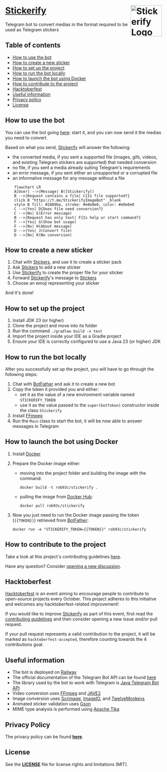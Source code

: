 # <img src="src/main/resources/images/stickerify.svg" alt="Stickerify Logo" align="right" width="100">[Stickerify](https://t.me/StickerifyImageBot)

Telegram bot to convert medias in the format required to be used as Telegram stickers

## Table of contents

* [How to use the bot](#how-to-use-the-bot)
* [How to create a new sticker](#how-to-create-a-new-sticker)
* [How to set up the project](#how-to-set-up-the-project)
* [How to run the bot locally](#how-to-run-the-bot-locally)
* [How to launch the bot using Docker](#how-to-launch-the-bot-using-docker)
* [How to contribute to the project](#how-to-contribute-to-the-project)
* [Hacktoberfest](#hacktoberfest)
* [Useful information](#useful-information)
* [Privacy policy](#privacy-policy)
* [License](#license)

## How to use the bot

You can use the bot going [here](https://t.me/StickerifyImageBot): start it, and you can now send it the medias you need
to convert.

Based on what you send, [Stickerify](https://t.me/StickerifyImageBot) will answer the following:

* the converted media, if you sent a supported file (images, gifs, videos, and existing Telegram stickers are supported)
  that needed conversion
* no file, if you sent a media already suiting Telegram's requirements
* an error message, if you sent either an unsupported or a corrupted file
* an informative message for any message without a file

```mermaid
    flowchart LR
    A[User] -->|Message| B([Stickerify])
    B -->|Request contains a file| C{Is file supported?}
    click B "https://t.me/StickerifyImageBot" _blank
    style B fill: #2889ba, stroke: #e0e0e0, color: #e0e0e0
    C -->|Yes| D{Does file need conversion?}
    C -->|No| E(Error message)
    B -->|Request has only text| F{Is help or start command?}
    F -->|Yes| G(Show bot usage)
    F -->|No| H(About message)
    D -->|Yes| J(Convert file)
    D -->|No| K(No conversion)
```

## How to create a new sticker

1. Chat with [Stickers](https://t.me/Stickers), and use it to create a sticker pack
2. Ask [Stickers](https://t.me/Stickers) to add a new sticker
3. Use [Stickerify](https://t.me/StickerifyImageBot) to create the proper file for your sticker
4. Forward [Stickerify](https://t.me/StickerifyImageBot)'s message to [Stickers](https://t.me/Stickers)
5. Choose an emoji representing your sticker

And it's done!

## How to set up the project

1. Install JDK 23 (or higher)
2. Clone the project and move into its folder
3. Run the command `./gradlew build -x test`
4. Import the project inside your IDE as a Gradle project
5. Ensure your IDE is correctly configured to use a Java 23 (or higher) JDK

## How to run the bot locally

After you successfully set up the project, you will have to go through the following steps:

1. Chat with [BotFather](https://t.me/BotFather) and ask it to create a new bot
2. Copy the token it provided you and either:
    * set it as the value of a new environment variable named `STICKERIFY_TOKEN`
    * use it as the value passed to the `super(botToken)` constructor inside the class `Stickerify`
3. Install [FFmpeg](https://ffmpeg.org/download.html)
4. Run the `Main` class to start the bot, it will be now able to answer messages in Telegram

## How to launch the bot using Docker

1. Install [Docker](https://docs.docker.com/get-docker/)
2. Prepare the Docker image either:
    * moving into the project folder and building the image with the command:

       ```shell
       docker build -t rob93c/stickerify .
       ```

    * pulling the image from [Docker Hub](https://hub.docker.com/):

       ```shell
       docker pull rob93c/stickerify
       ```

3. Now you just need to run the Docker image passing the token (`{{TOKEN}}`) retrieved
   from [BotFather](https://t.me/BotFather):

   ```shell
   docker run -e "STICKERIFY_TOKEN={{TOKEN}}" rob93c/stickerify
   ```

## How to contribute to the project

Take a look at this project's contributing guidelines [here](CONTRIBUTING.md).

Have any question? Consider [opening a new discussion](https://github.com/Stickerifier/Stickerify/discussions/new).

## Hacktoberfest

[Hacktoberfest](https://hacktoberfest.com/) is an event aiming to encourage people to contribute to open-source projects
every October.
This project adheres to this initiative and welcomes any hacktoberfest-related improvement!

If you would like to improve [Stickerify](https://t.me/StickerifyImageBot) as part of this event, first read
the [contributing guidelines](CONTRIBUTING.md) and then consider opening a new issue _and/or_ pull request.

If your pull request represents a valid contribution to the project, it will be marked as `hacktoberfest-accepted`,
therefore counting towards the 4 contributions goal.

## Useful information

* The bot is deployed on [Railway](https://railway.app?referralCode=rob)
* The official documentation of the Telegram Bot API can be found [here](https://core.telegram.org/bots)
* The library used by the bot to work with Telegram is [Java Telegram Bot API](https://github.com/pengrad/java-telegram-bot-api)
* Video conversion uses [FFmpeg](https://ffmpeg.org/) and [JAVE2](https://github.com/a-schild/jave2)
* Image conversion uses [Scrimage](https://github.com/sksamuel/scrimage), [ImageIO](https://docs.oracle.com/en/java/javase/20/docs/api/java.desktop/javax/imageio/ImageIO.html), and [TwelveMonkeys](https://github.com/haraldk/TwelveMonkeys)
* Animated sticker validation uses [Gson](https://github.com/google/gson)
* MIME type analysis is performed using [Apache Tika](https://tika.apache.org/)

## Privacy Policy

The privacy policy can be found [**here**](PRIVACY_POLICY.md).

## License

See the [**LICENSE**](LICENSE) file for license rights and limitations (MIT).
